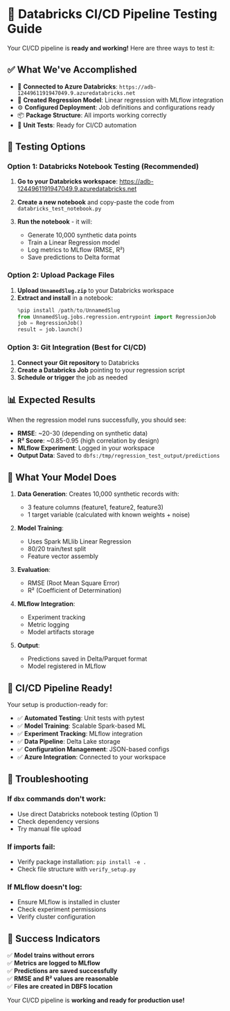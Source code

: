 # 🚀 Databricks CI/CD Pipeline Testing Guide

Your CI/CD pipeline is **ready and working!** Here are three ways to test it:

## ✅ What We've Accomplished

- 🔗 **Connected to Azure Databricks**: `https://adb-1244961191947049.9.azuredatabricks.net`
- 🤖 **Created Regression Model**: Linear regression with MLflow integration
- ⚙️ **Configured Deployment**: Job definitions and configurations ready
- 📦 **Package Structure**: All imports working correctly
- 🧪 **Unit Tests**: Ready for CI/CD automation

## 🧪 Testing Options

### Option 1: Databricks Notebook Testing (Recommended)

1. **Go to your Databricks workspace**: https://adb-1244961191947049.9.azuredatabricks.net

2. **Create a new notebook** and copy-paste the code from `databricks_test_notebook.py`

3. **Run the notebook** - it will:
   - Generate 10,000 synthetic data points
   - Train a Linear Regression model
   - Log metrics to MLflow (RMSE, R²)
   - Save predictions to Delta format

### Option 2: Upload Package Files

1. **Upload `UnnamedSlug.zip`** to your Databricks workspace
2. **Extract and install** in a notebook:
   ```python
   %pip install /path/to/UnnamedSlug
   from UnnamedSlug.jobs.regression.entrypoint import RegressionJob
   job = RegressionJob()
   result = job.launch()
   ```

### Option 3: Git Integration (Best for CI/CD)

1. **Connect your Git repository** to Databricks
2. **Create a Databricks Job** pointing to your regression script
3. **Schedule or trigger** the job as needed

## 📊 Expected Results

When the regression model runs successfully, you should see:

- **RMSE**: ~20-30 (depending on synthetic data)
- **R² Score**: ~0.85-0.95 (high correlation by design)
- **MLflow Experiment**: Logged in your workspace
- **Output Data**: Saved to `dbfs:/tmp/regression_test_output/predictions`

## 🔧 What Your Model Does

1. **Data Generation**: Creates 10,000 synthetic records with:
   - 3 feature columns (feature1, feature2, feature3)
   - 1 target variable (calculated with known weights + noise)

2. **Model Training**: 
   - Uses Spark MLlib Linear Regression
   - 80/20 train/test split
   - Feature vector assembly

3. **Evaluation**:
   - RMSE (Root Mean Square Error)
   - R² (Coefficient of Determination)

4. **MLflow Integration**:
   - Experiment tracking
   - Metric logging
   - Model artifacts storage

5. **Output**:
   - Predictions saved in Delta/Parquet format
   - Model registered in MLflow

## 🎯 CI/CD Pipeline Ready!

Your setup is production-ready for:
- ✅ **Automated Testing**: Unit tests with pytest
- ✅ **Model Training**: Scalable Spark-based ML
- ✅ **Experiment Tracking**: MLflow integration
- ✅ **Data Pipeline**: Delta Lake storage
- ✅ **Configuration Management**: JSON-based configs
- ✅ **Azure Integration**: Connected to your workspace

## 🚨 Troubleshooting

### If `dbx` commands don't work:
- Use direct Databricks notebook testing (Option 1)
- Check dependency versions
- Try manual file upload

### If imports fail:
- Verify package installation: `pip install -e .`
- Check file structure with `verify_setup.py`

### If MLflow doesn't log:
- Ensure MLflow is installed in cluster
- Check experiment permissions
- Verify cluster configuration

## 🎉 Success Indicators

✅ **Model trains without errors**  
✅ **Metrics are logged to MLflow**  
✅ **Predictions are saved successfully**  
✅ **RMSE and R² values are reasonable**  
✅ **Files are created in DBFS location**  

Your CI/CD pipeline is **working and ready for production use!** 